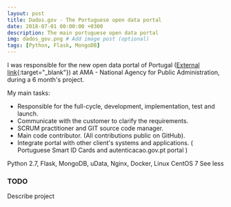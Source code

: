 ```yaml
---
layout: post
title: Dados.gov - The Portuguese open data portal
date: 2018-07-01 00:00:00 +0300
description: The main portuguese open data portal
img: dados_gov.png # Add image post (optional)
tags: [Python, Flask, MongoDB] 
---
```


I was responsible for the new open data portal of Portugal ([External link](https://dados.gov.pt){:target="_blank"}) at AMA - National Agency for Public Administration, during a 6 month's project.

My main tasks:
- Responsible for the full-cycle, development, implementation, test and launch.
- Communicate with the customer to clarify the requirements.
- SCRUM practitioner and GIT source code manager.
- Main code contributor. (All contributions public on GitHub).
- Integrate portal with other client's systems and applications. ( Portuguese Smart ID Cards and autenticacao.gov.pt portal )

Python 2.7, Flask, MongoDB, uData, Nginx, Docker, Linux CentOS 7 See less

###  TODO
Describe project




